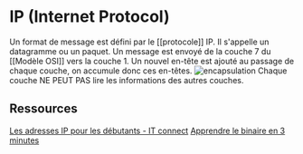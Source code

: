 
# IP (Internet Protocol)
Un format de message est défini par le [[protocole]] IP. Il s'appelle un datagramme ou un paquet. 
Un message est envoyé de la couche 7 du [[Modèle OSI]] vers la couche 1. Un nouvel en-tête est ajouté au passage de chaque couche, on accumule donc ces en-têtes.
![encapsulation](https://user.oc-static.com/files/287001_288000/287795.png)
Chaque couche NE PEUT PAS lire les informations des autres couches.

## Ressources
[Les adresses IP pour les débutants - IT connect](https://www.youtube.com/watch?v=_JuY79L8_qA&t=3s)
[Apprendre le binaire en 3 minutes](https://www.youtube.com/watch?v=_kpAWHDsVzA)
